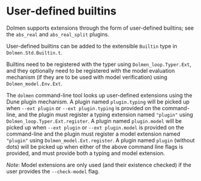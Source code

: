 # User-defined builtins

Dolmen supports extensions through the form of user-defined builtins; see the
`abs_real` and `abs_real_split` plugins.

User-defined builtins can be added to the extensible `Builtin` type in
`Dolmen.Std.Builtin.t`.

Builtins need to be registered with the typer using `Dolmen_loop.Typer.Ext`,
and they optionally need to be registered with the model evaluation mechanism
(if they are to be used with model verification) using `Dolmen_model.Env.Ext`.

The `dolmen` command-line tool looks up user-defined extensions using the Dune
plugin mechanism. A plugin named `plugin.typing` will be picked up when
`--ext plugin` or `--ext plugin.typing` is provided on the command-line, and
the plugin must register a typing extension named `"plugin"` using
`Dolmen_loop.Typer.Ext.register`. A plugin named `plugin.model` will be picked up
when `--ext plugin` or `--ext plugin.model` is provided on the command-line and
the plugin must register a model extension named `"plugin"` using
`Dolmen_model.Ext.register`. A plugin named `plugin` (without dots) will be
picked up when either of the above command line flags is provided, and must
provide both a typing and model extension.

*Note*: Model extensions are only used (and their existence checked) if the
user provides the `--check-model` flag.
